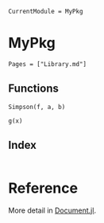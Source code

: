 ```@meta
CurrentModule = MyPkg
```

# MyPkg

```@contents
Pages = ["Library.md"]
```

## Functions

```@docs
Simpson(f, a, b)
```

```@docs
g(x)
```

## Index

```@index
```
# Reference
More detail in [Document.jl](https://juliadocs.github.io/Documenter.jl/stable/).
